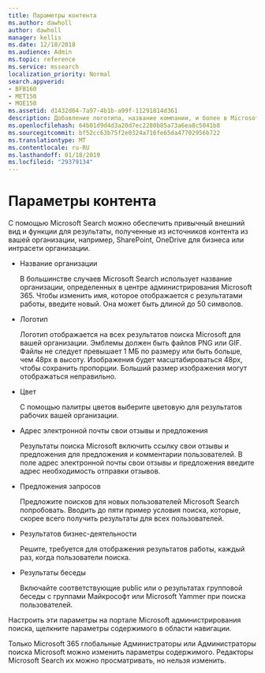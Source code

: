 ```yaml
---
title: Параметры контента
ms.author: dawholl
author: dawholl
manager: kellis
ms.date: 12/18/2018
ms.audience: Admin
ms.topic: reference
ms.service: mssearch
localization_priority: Normal
search.appverid:
- BFB160
- MET150
- MOE150
ms.assetid: d1432d64-7a97-4b1b-a99f-11291814d361
description: Добавление логотипа, название компании, и более в Microsoft Search результатов
ms.openlocfilehash: 64b01d9d4d3a20d7ec2280b85a73a6ea8c5041b8
ms.sourcegitcommit: bf52cc63b75f2e0324a716fe65da47702956b722
ms.translationtype: MT
ms.contentlocale: ru-RU
ms.lasthandoff: 01/18/2019
ms.locfileid: "29379134"
---
```

# <a name="content-settings"></a>Параметры контента

С помощью Microsoft Search можно обеспечить привычный внешний вид и функции для результаты, полученные из источников контента из вашей организации, например, SharePoint, OneDrive для бизнеса или интрасети организации. 
  
- Название организации
    
    В большинстве случаев Microsoft Search использует название организации, определенных в центре администрирования Microsoft 365. Чтобы изменить имя, которое отображается с результатами работы, введите новый. Она может быть длиной до 50 символов.
    
- Логотип
    
    Логотип отображается на всех результатов поиска Microsoft для вашей организации. Эмблемы должен быть файлов PNG или GIF. Файлы не следует превышает 1 МБ по размеру или быть больше, чем 48px в высоту. Изображения будет масштабироваться 48px, чтобы сохранить пропорции. Больший размер изображения могут отображаться неправильно.
    
- Цвет
    
    С помощью палитры цветов выберите цветовую для результатов рабочих вашей организации.
    
- Адрес электронной почты свои отзывы и предложения
    
    Результаты поиска Microsoft включить ссылку свои отзывы и предложения для предложения и комментарии пользователей. В поле адрес электронной почты свои отзывы и предложения введите адрес необходимость отправки отзывов.
    
- Предложения запросов
    
    Предложите поисков для новых пользователей Microsoft Search попробовать. Вводить до пяти пример условия поиска, которые, скорее всего получить результаты для всех пользователей.
    
- Результатов бизнес-деятельности
    
    Решите, требуется для отображения результатов работы, каждый раз, когда пользователи поиска.
    
- Результаты беседы
    
    Включайте соответствующие public или о результатах групповой беседы с группами Майкрософт или Microsoft Yammer при поиска пользователей.
    
Настроить эти параметры на портале Microsoft администрирования поиска, щелкните параметры содержимого в области навигации.
  
Только Microsoft 365 глобальные Администраторы или Администраторы поиска Microsoft можно изменить параметры содержимого. Редакторы Microsoft Search их можно просматривать, но нельзя изменить.


